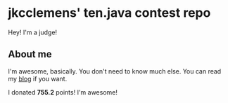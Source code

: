 # jkcclemens' ten.java contest repo

Hey! I'm a judge!

## About me

I'm awesome, basically. You don't need to know much else. You can read my [blog](http://blog.royaldev.org) if you want.

I donated **755.2** points! I'm awesome!
